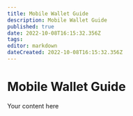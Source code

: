 ```yaml
---
title: Mobile Wallet Guide
description: Mobile Wallet Guide
published: true
date: 2022-10-08T16:15:32.356Z
tags: 
editor: markdown
dateCreated: 2022-10-08T16:15:32.356Z
---
```


# Mobile Wallet Guide
Your content here